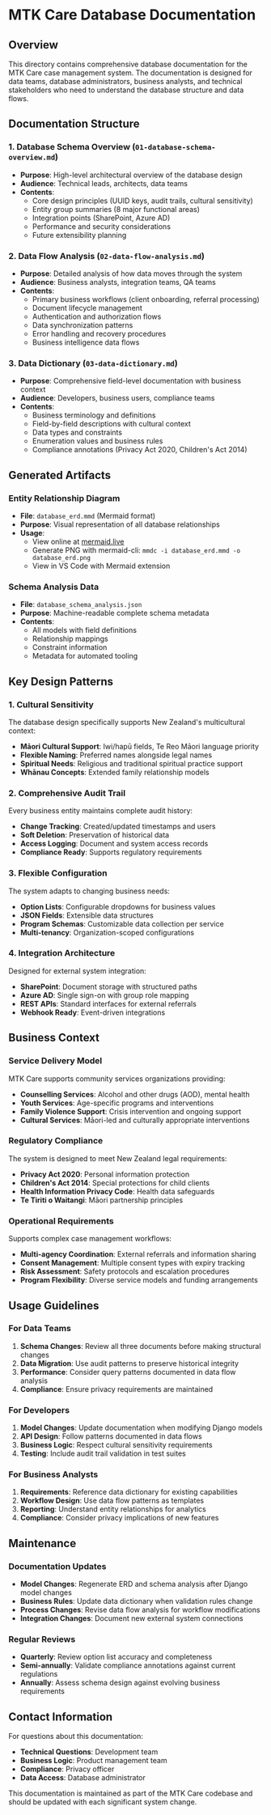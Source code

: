 # MTK Care Database Documentation

## Overview

This directory contains comprehensive database documentation for the MTK Care case management system. The documentation is designed for data teams, database administrators, business analysts, and technical stakeholders who need to understand the database structure and data flows.

## Documentation Structure

### 1. Database Schema Overview (`01-database-schema-overview.md`)
- **Purpose**: High-level architectural overview of the database design
- **Audience**: Technical leads, architects, data teams
- **Contents**:
  - Core design principles (UUID keys, audit trails, cultural sensitivity)
  - Entity group summaries (8 major functional areas)
  - Integration points (SharePoint, Azure AD)
  - Performance and security considerations
  - Future extensibility planning

### 2. Data Flow Analysis (`02-data-flow-analysis.md`)
- **Purpose**: Detailed analysis of how data moves through the system
- **Audience**: Business analysts, integration teams, QA teams
- **Contents**:
  - Primary business workflows (client onboarding, referral processing)
  - Document lifecycle management
  - Authentication and authorization flows
  - Data synchronization patterns
  - Error handling and recovery procedures
  - Business intelligence data flows

### 3. Data Dictionary (`03-data-dictionary.md`)
- **Purpose**: Comprehensive field-level documentation with business context
- **Audience**: Developers, business users, compliance teams
- **Contents**:
  - Business terminology and definitions
  - Field-by-field descriptions with cultural context
  - Data types and constraints
  - Enumeration values and business rules
  - Compliance annotations (Privacy Act 2020, Children's Act 2014)

## Generated Artifacts

### Entity Relationship Diagram
- **File**: `database_erd.mmd` (Mermaid format)
- **Purpose**: Visual representation of all database relationships
- **Usage**: 
  - View online at [mermaid.live](https://mermaid.live/)
  - Generate PNG with mermaid-cli: `mmdc -i database_erd.mmd -o database_erd.png`
  - View in VS Code with Mermaid extension

### Schema Analysis Data
- **File**: `database_schema_analysis.json`
- **Purpose**: Machine-readable complete schema metadata
- **Contents**:
  - All models with field definitions
  - Relationship mappings
  - Constraint information
  - Metadata for automated tooling

## Key Design Patterns

### 1. Cultural Sensitivity
The database design specifically supports New Zealand's multicultural context:
- **Māori Cultural Support**: Iwi/hapū fields, Te Reo Māori language priority
- **Flexible Naming**: Preferred names alongside legal names
- **Spiritual Needs**: Religious and traditional spiritual practice support
- **Whānau Concepts**: Extended family relationship models

### 2. Comprehensive Audit Trail
Every business entity maintains complete audit history:
- **Change Tracking**: Created/updated timestamps and users
- **Soft Deletion**: Preservation of historical data
- **Access Logging**: Document and system access records
- **Compliance Ready**: Supports regulatory requirements

### 3. Flexible Configuration
The system adapts to changing business needs:
- **Option Lists**: Configurable dropdowns for business values
- **JSON Fields**: Extensible data structures
- **Program Schemas**: Customizable data collection per service
- **Multi-tenancy**: Organization-scoped configurations

### 4. Integration Architecture
Designed for external system integration:
- **SharePoint**: Document storage with structured paths
- **Azure AD**: Single sign-on with group role mapping
- **REST APIs**: Standard interfaces for external referrals
- **Webhook Ready**: Event-driven integrations

## Business Context

### Service Delivery Model
MTK Care supports community services organizations providing:
- **Counselling Services**: Alcohol and other drugs (AOD), mental health
- **Youth Services**: Age-specific programs and interventions
- **Family Violence Support**: Crisis intervention and ongoing support
- **Cultural Services**: Māori-led and culturally appropriate interventions

### Regulatory Compliance
The system is designed to meet New Zealand legal requirements:
- **Privacy Act 2020**: Personal information protection
- **Children's Act 2014**: Special protections for child clients
- **Health Information Privacy Code**: Health data safeguards
- **Te Tiriti o Waitangi**: Māori partnership principles

### Operational Requirements
Supports complex case management workflows:
- **Multi-agency Coordination**: External referrals and information sharing
- **Consent Management**: Multiple consent types with expiry tracking
- **Risk Assessment**: Safety protocols and escalation procedures
- **Program Flexibility**: Diverse service models and funding arrangements

## Usage Guidelines

### For Data Teams
1. **Schema Changes**: Review all three documents before making structural changes
2. **Data Migration**: Use audit patterns to preserve historical integrity
3. **Performance**: Consider query patterns documented in data flow analysis
4. **Compliance**: Ensure privacy requirements are maintained

### For Developers
1. **Model Changes**: Update documentation when modifying Django models
2. **API Design**: Follow patterns documented in data flows
3. **Business Logic**: Respect cultural sensitivity requirements
4. **Testing**: Include audit trail validation in test suites

### For Business Analysts
1. **Requirements**: Reference data dictionary for existing capabilities
2. **Workflow Design**: Use data flow patterns as templates
3. **Reporting**: Understand entity relationships for analytics
4. **Compliance**: Consider privacy implications of new features

## Maintenance

### Documentation Updates
- **Model Changes**: Regenerate ERD and schema analysis after Django model changes
- **Business Rules**: Update data dictionary when validation rules change
- **Process Changes**: Revise data flow analysis for workflow modifications
- **Integration Changes**: Document new external system connections

### Regular Reviews
- **Quarterly**: Review option list accuracy and completeness
- **Semi-annually**: Validate compliance annotations against current regulations
- **Annually**: Assess schema design against evolving business requirements

## Contact Information

For questions about this documentation:
- **Technical Questions**: Development team
- **Business Logic**: Product management team
- **Compliance**: Privacy officer
- **Data Access**: Database administrator

This documentation is maintained as part of the MTK Care codebase and should be updated with each significant system change.